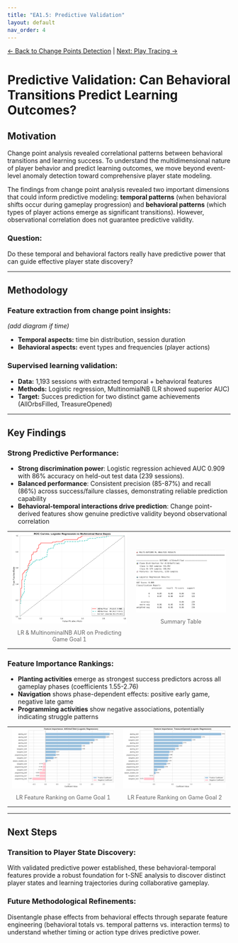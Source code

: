 ```yaml
---
title: "EA1.5: Predictive Validation"
layout: default
nav_order: 4
---
```


[← Back to Change Points Detection](EA1-change-points.md) | [Next: Play Tracing →](EA2-play-tracing.md)

# Predictive Validation: Can Behavioral Transitions Predict Learning Outcomes?

## Motivation
Change point analysis revealed correlational patterns between behavioral transitions and learning success. To understand the multidimensional nature of player behavior and predict learning outcomes, we move beyond event-level anomaly detection toward comprehensive player state modeling. 

The findings from change point analysis revealed two important dimensions that could inform predictive modeling: **temporal patterns** (when behavioral shifts occur during gameplay progression) and **behavioral patterns** (which types of player actions emerge as significant transitions). However, observational correlation does not guarantee predictive validity.

### Question: 
Do these temporal and behavioral factors really have predictive power that can guide effective player state discovery?

---

## Methodology

### Feature extraction from change point insights:
*(add diagram if time)*
- **Temporal aspects:** time bin distribution, session duration
- **Behavioral aspects:** event types and frequencies (player actions)

### Supervised learning validation:
- **Data:** 1,193 sessions with extracted temporal + behavioral features
- **Methods:** Logistic regression, MultinomialNB (LR showed superior AUC)
- **Target:** Succes prediction for two distinct game achievements (AllOrbsFilled, TreasureOpened)

---

## Key Findings

### Strong Predictive Performance:
- **Strong discrimination power**: Logistic regression achieved AUC 0.909 with 86% accuracy on held-out test data (239 sessions).
- **Balanced performance**: Consistent precision (85-87%) and recall (86%) across success/failure classes, demonstrating reliable prediction capability
- **Behavioral-temporal interactions drive prediction**: Change point-derived features show genuine predictive validity beyond observational correlation
<table style="width: 100%; border: none; border-collapse: collapse;">
  <tr>
    <td style="width: 50%; padding: 0 10px; border: none; text-align: center;">
      <img src="assets/images/phase1.5-2-methods-AO-auc.png" alt="AUC Plot with 2 Methods" style="width: 100%; max-width: 400px;">
      <p style="font-size: 0.9em; color: #666; margin-top: 10px;"> LR & MultinominalNB AUR on Predicting Game Goal 1 </p>
    </td>
    <td style="width: 40%; padding: 0 10px; border: none; text-align: center;">
      <img src="assets/images/phase1.5-new-LR-sum-table.png" alt="Summary Table" style="width: 100%; max-width: 400px;">
      <p style="font-size: 0.9em; color: #666; margin-top: 10px;"> Summary Table</p>
    </td>
  </tr>
</table>

### Feature Importance Rankings:
- **Planting activities** emerge as strongest success predictors across all gameplay phases (coefficients 1.55-2.76)
- **Navigation** shows phase-dependent effects: positive early game, negative late game
- **Programming activities** show negative associations, potentially indicating struggle patterns
<table style="width: 100%; border: none; border-collapse: collapse;">
  <tr>
    <td style="width: 50%; padding: 0 10px; border: none; text-align: center;">
      <img src="assets/images/phase1.5-LR-AO-coefficients.png" alt="LR Coefficient Bar Chart on AO" style="width: 100%; max-width: 400px;">
      <p style="font-size: 0.9em; color: #666; margin-top: 10px;">LR Feature Ranking on Game Goal 1</p>
    </td>
    <td style="width: 50%; padding: 0 10px; border: none; text-align: center;">
      <img src="assets/images/phase1.5-LR-TO-coefficients.png" alt="LR Coefficient Bar Chart on TO" style="width: 100%; max-width: 400px;">
      <p style="font-size: 0.9em; color: #666; margin-top: 10px;">LR Feature Ranking on Game Goal 2</p>
    </td>
  </tr>
</table>

---
## Next Steps

### Transition to Player State Discovery:
With validated predictive power established, these behavioral-temporal features provide a robust foundation for t-SNE analysis to discover distinct player states and learning trajectories during collaborative gameplay.

### Future Methodological Refinements:
Disentangle phase effects from behavioral effects through separate feature engineering (behavioral totals vs. temporal patterns vs. interaction terms) to understand whether timing or action type drives predictive power.
